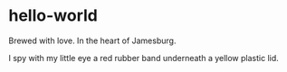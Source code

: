 # hello-world
Brewed with love. In the heart of Jamesburg.

I spy with my little eye a red rubber band underneath a yellow plastic lid.
